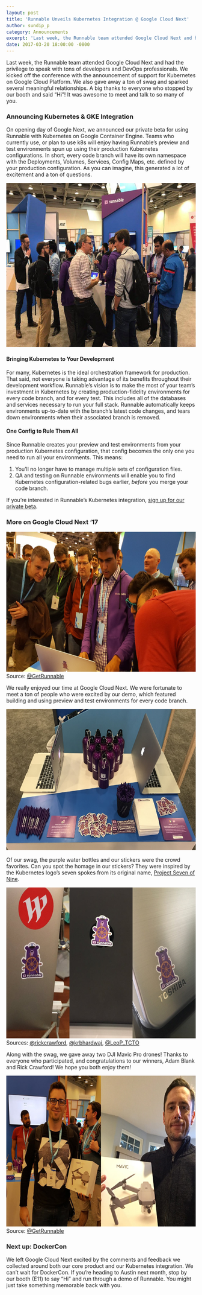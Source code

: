 ```yaml
---
layout: post
title: 'Runnable Unveils Kubernetes Integration @ Google Cloud Next'
author: sundip_p
category: Announcements
excerpt: 'Last week, the Runnable team attended Google Cloud Next and had the privilege to speak with tons of developers and DevOps professionals. We kicked off the conference with the announcement of support for Kubernetes on Google Cloud Platform. We also gave away a ton of swag and sparked several meaningful relationships. A big thanks to everyone who stopped by our booth and said hi! It was awesome to meet and talk to so many of you.'
date: 2017-03-20 18:00:00 -0800
---
```


Last week, the Runnable team attended Google Cloud Next and had the privilege to speak with tons of developers and DevOps professionals. We kicked off the conference with the announcement of support for Kubernetes on Google Cloud Platform. We also gave away a ton of swag and sparked several meaningful relationships. A big thanks to everyone who stopped by our booth and said “Hi”! It was awesome to meet and talk to so many of you.

### Announcing Kubernetes & GKE Integration

On opening day of Google Next, we announced our private beta for using Runnable with Kubernetes on Google Container Engine. Teams who currently use, or plan to use k8s will enjoy having Runnable’s preview and test environments spun up using their production Kubernetes configurations.  In short, every code branch will have its own namespace with the Deployments, Volumes, Services, Config Maps, etc. defined by your production configuration. As you can imagine, this generated a lot of excitement and a ton of questions.

<img src="images/posts/cloud-next-booth.jpg" width="660" height="435">

#### Bringing Kubernetes to Your Development

For many, Kubernetes is the ideal orchestration framework for production. That said, not everyone is taking advantage of its benefits throughout their development workflow. Runnable’s vision is to make the most of your team’s investment in Kubernetes by creating production-fidelity environments for every code branch, and for every test. This includes all of the databases and services necessary to run your full stack. Runnable automatically keeps environments up-to-date with the branch’s latest code changes, and tears down environments when their associated branch is removed.

#### One Config to Rule Them All

Since Runnable creates your preview and test environments from your production Kubernetes configuration, that config becomes the only one you need to run all your environments. This means:

1. You’ll no longer have to manage multiple sets of configuration files.
2. QA and testing on Runnable environments will enable you to find Kubernetes configuration-related bugs earlier, *before* you merge your code branch.

If you’re interested in Runnable’s Kubernetes integration, [sign up for our private beta](https://runnable.com/google).

### More on Google Cloud Next ‘17

<p class="caption"><img src="images/posts/cloud-next-demo.jpg" width="660" height="371">Source: <a href="https://twitter.com/GetRunnable/status/841425415185059840/photo/1">@GetRunnable</a></p>

We really enjoyed our time at Google Cloud Next. We were fortunate to meet a ton of people who were excited by our demo, which featured building and using preview and test environments for every code branch.

<img src="images/posts/cloud-next-swag.jpg" width="660" height="374">

Of our swag, the purple water bottles and our stickers were the crowd favorites. Can you spot the homage in our stickers? They were inspired by the Kubernetes logo’s seven spokes from its original name, [Project Seven of Nine](https://cloudplatform.googleblog.com/2016/07/from-Google-to-the-world-the-Kubernetes-origin-story.html).

<p class="caption"><img src="images/posts/cloud-next-stickers.jpg" width="660" height="400">Sources: <a href="https://twitter.com/rickcrawford/status/840255088362889217">@rickcrawford</a>, <a href="https://twitter.com/krbhardwaj/status/840339500857405440">@krbhardwaj</a>, <a href="https://twitter.com/LeoP_TCTO/status/840333431506534400">@LeoP_TCTO</a></p>

Along with the swag, we gave away two DJI Mavic Pro drones! Thanks to everyone who participated, and congratulations to our winners, Adam Blank and Rick Crawford! We hope you both enjoy them!

<p class="caption"><img src="images/posts/cloud-next-drones.jpg" width="660" height="400">Source: <a href="https://twitter.com/GetRunnable/status/841425415185059840/photo/1">@GetRunnable</a></p>

### Next up: DockerCon

We left Google Cloud Next excited by the comments and feedback we collected around both our core product and our Kubernetes integration. We can’t wait for DockerCon. If you’re heading to Austin next month, stop by our booth (E11) to say “Hi” and run through a demo of Runnable. You might just take something memorable back with you.
